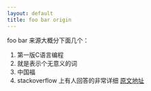 ```yaml
---
layout: default
title: foo bar origin
---
```




foo bar 来源大概分下面几个：

1. 第一版C语言编程
2. 就是表示个无意义的词
3. 中国福
4. stackoverflow 上有人回答的非常详细 [原文地址](https://stackoverflow.com/questions/4868904/what-is-the-origin-of-foo-and-bar)